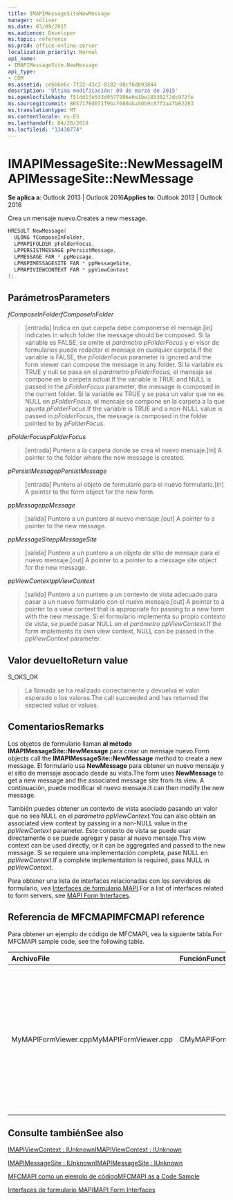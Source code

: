 ```yaml
---
title: IMAPIMessageSiteNewMessage
manager: soliver
ms.date: 03/09/2015
ms.audience: Developer
ms.topic: reference
ms.prod: office-online-server
localization_priority: Normal
api_name:
- IMAPIMessageSite.NewMessage
api_type:
- COM
ms.assetid: ce6b6e6c-7f22-43c2-8182-90cf6db93844
description: 'Última modificación: 09 de marzo de 2015'
ms.openlocfilehash: f51dd1fe533d0577996e6e1be185302f2dc972fe
ms.sourcegitcommit: 8657170d071f9bcf680aba50b9c07f2a4fb82283
ms.translationtype: MT
ms.contentlocale: es-ES
ms.lasthandoff: 04/28/2019
ms.locfileid: "33438774"
---
```

# <a name="imapimessagesitenewmessage"></a><span data-ttu-id="3fd60-103">IMAPIMessageSite::NewMessage</span><span class="sxs-lookup"><span data-stu-id="3fd60-103">IMAPIMessageSite::NewMessage</span></span>

  
  
<span data-ttu-id="3fd60-104">**Se aplica a**: Outlook 2013 | Outlook 2016</span><span class="sxs-lookup"><span data-stu-id="3fd60-104">**Applies to**: Outlook 2013 | Outlook 2016</span></span> 
  
<span data-ttu-id="3fd60-105">Crea un mensaje nuevo.</span><span class="sxs-lookup"><span data-stu-id="3fd60-105">Creates a new message.</span></span>
  
```cpp
HRESULT NewMessage(
  ULONG fComposeInFolder,
  LPMAPIFOLDER pFolderFocus,
  LPPERSISTMESSAGE pPersistMessage,
  LPMESSAGE FAR * ppMessage,
  LPMAPIMESSAGESITE FAR * ppMessageSite,
  LPMAPIVIEWCONTEXT FAR * ppViewContext
);
```

## <a name="parameters"></a><span data-ttu-id="3fd60-106">Parámetros</span><span class="sxs-lookup"><span data-stu-id="3fd60-106">Parameters</span></span>

 <span data-ttu-id="3fd60-107">_fComposeInFolder_</span><span class="sxs-lookup"><span data-stu-id="3fd60-107">_fComposeInFolder_</span></span>
  
> <span data-ttu-id="3fd60-108">[entrada] Indica en qué carpeta debe componerse el mensaje.</span><span class="sxs-lookup"><span data-stu-id="3fd60-108">[in] Indicates in which folder the message should be composed.</span></span> <span data-ttu-id="3fd60-109">Si la variable es FALSE, se omite el  _parámetro pFolderFocus_ y el visor de formularios puede redactar el mensaje en cualquier carpeta.</span><span class="sxs-lookup"><span data-stu-id="3fd60-109">If the variable is FALSE, the  _pFolderFocus_ parameter is ignored and the form viewer can compose the message in any folder.</span></span> <span data-ttu-id="3fd60-110">Si la variable es TRUE y null se pasa en el  _parámetro pFolderFocus,_ el mensaje se compone en la carpeta actual.</span><span class="sxs-lookup"><span data-stu-id="3fd60-110">If the variable is TRUE and NULL is passed in the  _pFolderFocus_ parameter, the message is composed in the current folder.</span></span> <span data-ttu-id="3fd60-111">Si la variable es TRUE y se pasa un valor que no es NULL en  _pFolderFocus_, el mensaje se compone en la carpeta a la que apunta  _pFolderFocus_.</span><span class="sxs-lookup"><span data-stu-id="3fd60-111">If the variable is TRUE and a non-NULL value is passed in  _pFolderFocus_, the message is composed in the folder pointed to by  _pFolderFocus_.</span></span>
    
 <span data-ttu-id="3fd60-112">_pFolderFocus_</span><span class="sxs-lookup"><span data-stu-id="3fd60-112">_pFolderFocus_</span></span>
  
> <span data-ttu-id="3fd60-113">[entrada] Puntero a la carpeta donde se crea el nuevo mensaje.</span><span class="sxs-lookup"><span data-stu-id="3fd60-113">[in] A pointer to the folder where the new message is created.</span></span>
    
 <span data-ttu-id="3fd60-114">_pPersistMessage_</span><span class="sxs-lookup"><span data-stu-id="3fd60-114">_pPersistMessage_</span></span>
  
> <span data-ttu-id="3fd60-115">[entrada] Puntero al objeto de formulario para el nuevo formulario.</span><span class="sxs-lookup"><span data-stu-id="3fd60-115">[in] A pointer to the form object for the new form.</span></span>
    
 <span data-ttu-id="3fd60-116">_ppMessage_</span><span class="sxs-lookup"><span data-stu-id="3fd60-116">_ppMessage_</span></span>
  
> <span data-ttu-id="3fd60-117">[salida] Puntero a un puntero al nuevo mensaje.</span><span class="sxs-lookup"><span data-stu-id="3fd60-117">[out] A pointer to a pointer to the new message.</span></span>
    
 <span data-ttu-id="3fd60-118">_ppMessageSite_</span><span class="sxs-lookup"><span data-stu-id="3fd60-118">_ppMessageSite_</span></span>
  
> <span data-ttu-id="3fd60-119">[salida] Puntero a un puntero a un objeto de sitio de mensaje para el nuevo mensaje.</span><span class="sxs-lookup"><span data-stu-id="3fd60-119">[out] A pointer to a pointer to a message site object for the new message.</span></span>
    
 <span data-ttu-id="3fd60-120">_ppViewContext_</span><span class="sxs-lookup"><span data-stu-id="3fd60-120">_ppViewContext_</span></span>
  
> <span data-ttu-id="3fd60-121">[salida] Puntero a un puntero a un contexto de vista adecuado para pasar a un nuevo formulario con el nuevo mensaje.</span><span class="sxs-lookup"><span data-stu-id="3fd60-121">[out] A pointer to a pointer to a view context that is appropriate for passing to a new form with the new message.</span></span> <span data-ttu-id="3fd60-122">Si el formulario implementa su propio contexto de vista, se puede pasar NULL en el _parámetro ppViewContext._</span><span class="sxs-lookup"><span data-stu-id="3fd60-122">If the form implements its own view context, NULL can be passed in the  _ppViewContext_ parameter.</span></span> 
    
## <a name="return-value"></a><span data-ttu-id="3fd60-123">Valor devuelto</span><span class="sxs-lookup"><span data-stu-id="3fd60-123">Return value</span></span>

<span data-ttu-id="3fd60-124">S_OK</span><span class="sxs-lookup"><span data-stu-id="3fd60-124">S_OK</span></span> 
  
> <span data-ttu-id="3fd60-125">La llamada se ha realizado correctamente y devuelva el valor esperado o los valores.</span><span class="sxs-lookup"><span data-stu-id="3fd60-125">The call succeeded and has returned the expected value or values.</span></span>
    
## <a name="remarks"></a><span data-ttu-id="3fd60-126">Comentarios</span><span class="sxs-lookup"><span data-stu-id="3fd60-126">Remarks</span></span>

<span data-ttu-id="3fd60-127">Los objetos de formulario llaman **al método IMAPIMessageSite::NewMessage** para crear un mensaje nuevo.</span><span class="sxs-lookup"><span data-stu-id="3fd60-127">Form objects call the **IMAPIMessageSite::NewMessage** method to create a new message.</span></span> <span data-ttu-id="3fd60-128">El formulario usa **NewMessage** para obtener un nuevo mensaje y el sitio de mensaje asociado desde su vista.</span><span class="sxs-lookup"><span data-stu-id="3fd60-128">The form uses **NewMessage** to get a new message and the associated message site from its view.</span></span> <span data-ttu-id="3fd60-129">A continuación, puede modificar el nuevo mensaje.</span><span class="sxs-lookup"><span data-stu-id="3fd60-129">It can then modify the new message.</span></span> 
  
<span data-ttu-id="3fd60-130">También puedes obtener un contexto de vista asociado pasando un valor que no sea NULL en el _parámetro ppViewContext._</span><span class="sxs-lookup"><span data-stu-id="3fd60-130">You can also obtain an associated view context by passing in a non-NULL value in the  _ppViewContext_ parameter.</span></span> <span data-ttu-id="3fd60-131">Este contexto de vista se puede usar directamente o se puede agregar y pasar al nuevo mensaje.</span><span class="sxs-lookup"><span data-stu-id="3fd60-131">This view context can be used directly, or it can be aggregated and passed to the new message.</span></span> <span data-ttu-id="3fd60-132">Si se requiere una implementación completa, pase NULL en  _ppViewContext_.</span><span class="sxs-lookup"><span data-stu-id="3fd60-132">If a complete implementation is required, pass NULL in  _ppViewContext_.</span></span>
  
<span data-ttu-id="3fd60-133">Para obtener una lista de interfaces relacionadas con los servidores de formulario, vea [Interfaces de formulario MAPI](mapi-form-interfaces.md).</span><span class="sxs-lookup"><span data-stu-id="3fd60-133">For a list of interfaces related to form servers, see [MAPI Form Interfaces](mapi-form-interfaces.md).</span></span>
  
## <a name="mfcmapi-reference"></a><span data-ttu-id="3fd60-134">Referencia de MFCMAPI</span><span class="sxs-lookup"><span data-stu-id="3fd60-134">MFCMAPI reference</span></span>

<span data-ttu-id="3fd60-135">Para obtener un ejemplo de código de MFCMAPI, vea la siguiente tabla.</span><span class="sxs-lookup"><span data-stu-id="3fd60-135">For MFCMAPI sample code, see the following table.</span></span>
  
|<span data-ttu-id="3fd60-136">**Archivo**</span><span class="sxs-lookup"><span data-stu-id="3fd60-136">**File**</span></span>|<span data-ttu-id="3fd60-137">**Función**</span><span class="sxs-lookup"><span data-stu-id="3fd60-137">**Function**</span></span>|<span data-ttu-id="3fd60-138">**Comentario**</span><span class="sxs-lookup"><span data-stu-id="3fd60-138">**Comment**</span></span>|
|:-----|:-----|:-----|
|<span data-ttu-id="3fd60-139">MyMAPIFormViewer.cpp</span><span class="sxs-lookup"><span data-stu-id="3fd60-139">MyMAPIFormViewer.cpp</span></span>  <br/> |<span data-ttu-id="3fd60-140">CMyMAPIFormViewer::NewMessage</span><span class="sxs-lookup"><span data-stu-id="3fd60-140">CMyMAPIFormViewer::NewMessage</span></span>  <br/> |<span data-ttu-id="3fd60-141">MFCMAPI usa el método **IMAPIMessageSite::NewMessage** para crear un nuevo mensaje, crear una instancia de un nuevo visor de formularios y llamar a **SetPersist** para establecer el mensaje en el visor de formularios.</span><span class="sxs-lookup"><span data-stu-id="3fd60-141">MFCMAPI uses the **IMAPIMessageSite::NewMessage** method to create a new message, instantiate a new form viewer, and call **SetPersist** to set the message on the form viewer.</span></span> <span data-ttu-id="3fd60-142">Por último, devuelve el visor de formularios como el sitio del mensaje.</span><span class="sxs-lookup"><span data-stu-id="3fd60-142">Finally, it returns the form viewer as the message site.</span></span>  <br/> |
   
## <a name="see-also"></a><span data-ttu-id="3fd60-143">Consulte también</span><span class="sxs-lookup"><span data-stu-id="3fd60-143">See also</span></span>



[<span data-ttu-id="3fd60-144">IMAPIViewContext : IUnknown</span><span class="sxs-lookup"><span data-stu-id="3fd60-144">IMAPIViewContext : IUnknown</span></span>](imapiviewcontextiunknown.md)
  
[<span data-ttu-id="3fd60-145">IMAPIMessageSite : IUnknown</span><span class="sxs-lookup"><span data-stu-id="3fd60-145">IMAPIMessageSite : IUnknown</span></span>](imapimessagesiteiunknown.md)


[<span data-ttu-id="3fd60-146">MFCMAPI como un ejemplo de código</span><span class="sxs-lookup"><span data-stu-id="3fd60-146">MFCMAPI as a Code Sample</span></span>](mfcmapi-as-a-code-sample.md)
  
[<span data-ttu-id="3fd60-147">Interfaces de formulario MAPI</span><span class="sxs-lookup"><span data-stu-id="3fd60-147">MAPI Form Interfaces</span></span>](mapi-form-interfaces.md)

